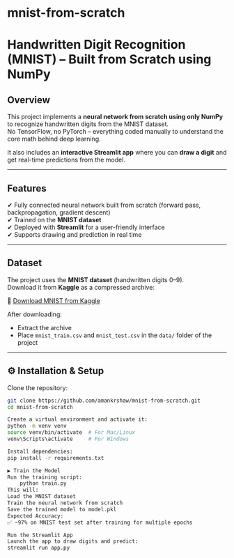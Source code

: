 # mnist-from-scratch
# Handwritten Digit Recognition (MNIST) – **Built from Scratch using NumPy**

## Overview  
This project implements a **neural network from scratch using only NumPy** to recognize handwritten digits from the MNIST dataset.  
No TensorFlow, no PyTorch – everything coded manually to understand the core math behind deep learning.  

It also includes an **interactive Streamlit app** where you can **draw a digit** and get real-time predictions from the model.  

---

## Features  
✔ Fully connected neural network built from scratch (forward pass, backpropagation, gradient descent)  
✔ Trained on the **MNIST dataset**  
✔ Deployed with **Streamlit** for a user-friendly interface  
✔ Supports drawing and prediction in real time  

---

## Dataset  
The project uses the **MNIST dataset** (handwritten digits 0–9).  
Download it from **Kaggle** as a compressed archive:  

🔗 [Download MNIST from Kaggle](https://www.kaggle.com/datasets/oddrationale/mnist-in-csv)  

After downloading:  
- Extract the archive  
- Place `mnist_train.csv` and `mnist_test.csv` in the `data/` folder of the project  

---

## ⚙ Installation & Setup  

Clone the repository:  
```bash
git clone https://github.com/amankrshaw/mnist-from-scratch.git
cd mnist-from-scratch

Create a virtual environment and activate it:
python -m venv venv
source venv/bin/activate  # For Mac/Linux
venv\Scripts\activate     # For Windows

Install dependencies:
pip install -r requirements.txt

▶ Train the Model
Run the training script:
    python train.py
This will:
Load the MNIST dataset
Train the neural network from scratch
Save the trained model to model.pkl
Expected Accuracy:
✅ ~97% on MNIST test set after training for multiple epochs

Run the Streamlit App
Launch the app to draw digits and predict:
streamlit run app.py


